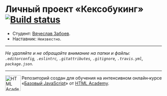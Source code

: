 # Личный проект «Кексобукинг» [![Build status][travis-image]][travis-url]

* Студент: [Вячеслав Забоев](https://up.htmlacademy.ru/javascript/11/user/52271).
* Наставник: `Неизвестно`.

---

_Не удаляйте и не обращайте внимание на папки и файлы:_<br>
_`.editorconfig`, `.eslintrc`, `.gitattributes`, `.gitignore`, `.travis.yml`, `package.json`._

---

<a href="https://htmlacademy.ru/intensive/javascript"><img align="left" width="50" height="50" title="HTML Academy" src="https://up.htmlacademy.ru/static/img/intensive/javascript/logo-for-github.svg"></a>

Репозиторий создан для обучения на интенсивном онлайн‑курсе «[Базовый JavaScript](https://htmlacademy.ru/intensive/javascript)» от [HTML Academy](https://htmlacademy.ru).

[travis-image]: https://travis-ci.org/htmlacademy-javascript/52271-keksobooking.svg?branch=master
[travis-url]: https://travis-ci.org/htmlacademy-javascript/52271-keksobooking
